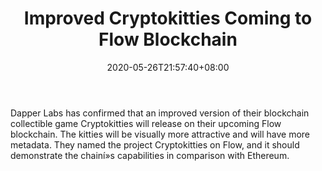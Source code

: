 ﻿---
title: "Improved Cryptokitties Coming to Flow Blockchain"
date: 2020-05-26T21:57:40+08:00
lastmod: 2020-05-26T16:45:40+08:00
draft: false
authors: ["Dudley"]
description: "Dapper Labs has confirmed that an improved version of their blockchain collectible game Cryptokitties will release on their upcoming Flow blockchain. The kitties will be visually more attractive and will have more metadata. They named the project Cryptokitties on Flow, and it should demonstrate the chainí»s capabilities in comparison with Ethereum."
featuredImage: "improved-cryptokitties-coming-to-flow-blockchain.png"
tags: ["Strategy Games","Play to Earn"]
categories: ["news"]
news: ["Strategy Games"]
weight: 
lightgallery: true
pinned: false
recommend: false
recommend1: false
---

Dapper Labs has confirmed that an improved version of their blockchain collectible game Cryptokitties will release on their upcoming Flow blockchain. The kitties will be visually more attractive and will have more metadata. They named the project Cryptokitties on Flow, and it should demonstrate the chainí»s capabilities in comparison with Ethereum.

<!--more-->

